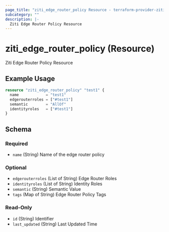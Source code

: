 ```yaml
---
page_title: "ziti_edge_router_policy Resource - terraform-provider-ziti"
subcategory: ""
description: |-
  Ziti Edge Router Policy Resource
---
```


# ziti_edge_router_policy (Resource)

Ziti Edge Router Policy Resource

## Example Usage

```terraform
resource "ziti_edge_router_policy" "test1" {
  name            = "test1"
  edgerouterroles = ["#test1"]
  semantic        = "AllOf"
  identityroles   = ["#test1"]
}
```

<!-- schema generated by tfplugindocs -->
## Schema

### Required

- `name` (String) Name of the edge router policy

### Optional

- `edgerouterroles` (List of String) Edge Router Roles
- `identityroles` (List of String) Identity Roles
- `semantic` (String) Semantic Value
- `tags` (Map of String) Edge Router Policy Tags

### Read-Only

- `id` (String) Identifier
- `last_updated` (String) Last Updated Time

